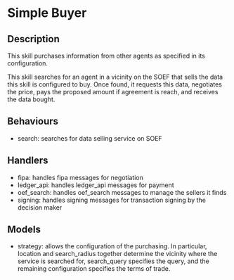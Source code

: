 # Simple Buyer

## Description

This skill purchases information from other agents as specified in its configuration.

This skill searches for an agent in a vicinity on the SOEF that sells the data this skill is configured to buy. Once found, it requests this data, negotiates the price, pays the proposed amount if agreement is reach, and receives the data bought.


## Behaviours

* search: searches for data selling service on SOEF

## Handlers

* fipa: handles fipa messages for negotiation
* ledger_api: handles ledger_api messages for payment
* oef_search: handles oef_search messages to manage the sellers it finds
* signing: handles signing messages for transaction signing by the decision maker


## Models

* strategy: allows the configuration of the purchasing. In particular, location and search_radius together determine the vicinity where the service is searched for, search_query specifies the query, and the remaining configuration specifies the terms of trade.
